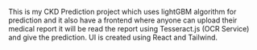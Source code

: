 This is my CKD Prediction project which uses lightGBM algorithm for prediction and it also have a frontend where anyone can upload their medical report it will be read the 
report using Tesseract.js (OCR Service) and give the prediction.
UI is created using React and Tailwind.

